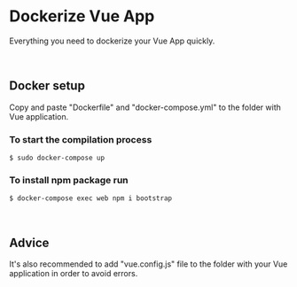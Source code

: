 # Dockerize Vue App

Everything you need to dockerize your Vue App quickly.

&nbsp;

## Docker setup

Copy and paste "Dockerfile" and "docker-compose.yml" to the folder with Vue application.

### To start the compilation process
`$ sudo docker-compose up`

### To install npm package run
`$ docker-compose exec web npm i bootstrap`

&nbsp;

## Advice

It's also recommended to add "vue.config.js" file to the folder with your Vue application in order to avoid errors.
